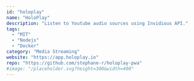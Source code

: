 ```yaml
---
id: "holoplay"
name: "HoloPlay"
description: "Listen to Youtube audio sources using Invidious API."
tags:
  - "MIT"
  - "Nodejs"
  - "Docker"
category: "Media Streaming"
website: "https://app.holoplay.io"
repo: "https://github.com/stephane-r/holoplay-pwa"
#image: "/placeholder.svg?height=300&width=400"
---
```


